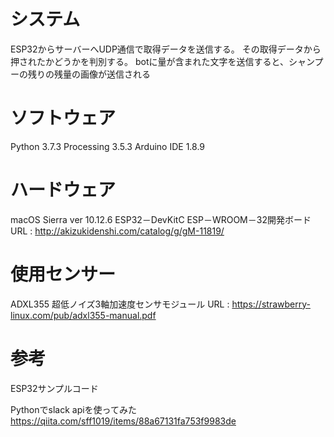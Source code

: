 # システム
ESP32からサーバーへUDP通信で取得データを送信する。
その取得データから押されたかどうかを判別する。
botに量が含まれた文字を送信すると、シャンプーの残りの残量の画像が送信される

# ソフトウェア
Python 3.7.3
Processing 3.5.3
Arduino IDE 1.8.9

# ハードウェア
macOS Sierra ver 10.12.6
ESP32－DevKitC ESP－WROOM－32開発ボード
URL : http://akizukidenshi.com/catalog/g/gM-11819/

# 使用センサー
ADXL355 超低ノイズ3軸加速度センサモジュール
URL : https://strawberry-linux.com/pub/adxl355-manual.pdf

# 参考
ESP32サンプルコード

Pythonでslack apiを使ってみた
https://qiita.com/sff1019/items/88a67131fa753f9983de
